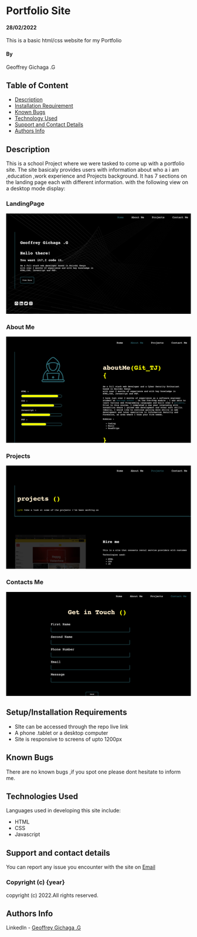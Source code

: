 # Portfolio Site
#### 28/02/2022
This is a basic html/css website for my Portfolio
#### By 
Geoffrey Gichaga .G

## Table of Content

+ [Description](#description)
+ [Installation Requirement](#Installation)
+ [Known Bugs](#Known-Bugs)
+ [Technology Used](#technology-used)
+ [Support and Contact Details](#Support-and-contact-details)
+ [Authors Info](#author-Info)

## Description
This is a school Project where we were tasked to come up with a portfolio site.
The site basicaly  provides users with information about who a i am ,education ,work experience and Projects background.
It has 7 sections on the landing page each with different information.
with the following view on a desktop mode display:
### LandingPage
![part1](./images/sc4.png)
### About Me 
![part1](./images/sc2.png)

### Projects
![part1](./images/sc3.png)

### Contacts Me
![part1](./images/sc1.png)







 

## Setup/Installation Requirements
* SIte can be accessed through the repo live link
* A phone .tablet or a desktop computer
* Site is responsive to screens of upto 1200px


## Known Bugs
There are no known bugs ,if you spot one please dont hesitate to inform me.
## Technologies Used
Languages used in developing this site include:
* HTML 
* CSS
* Javascript
## Support and contact details
You can report any issue you encounter with the site on [Email](geoffrey.githinji@student.moringaschool.com)


### Copyright (c) {year}
copyright (c) 2022.All rights reserved.


## Authors Info
LinkedIn - [Geoffrey Gichaga .G](https://www.linkedin.com/in/geoffrey-gichaga-234318ba/)

